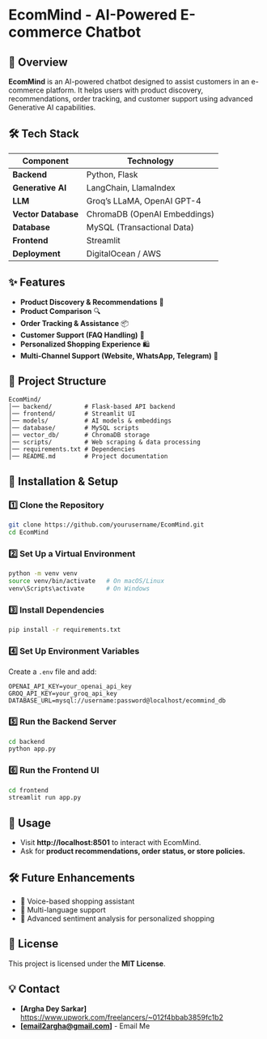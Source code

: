 # **EcomMind - AI-Powered E-commerce Chatbot**

## 🚀 Overview
**EcomMind** is an AI-powered chatbot designed to assist customers in an e-commerce platform. It helps users with product discovery, recommendations, order tracking, and customer support using advanced Generative AI capabilities.

## 🛠️ Tech Stack
| Component            | Technology |
|----------------------|------------|
| **Backend**         | Python, Flask |
| **Generative AI**   | LangChain, LlamaIndex |
| **LLM**             | Groq’s LLaMA, OpenAI GPT-4 |
| **Vector Database** | ChromaDB (OpenAI Embeddings) |
| **Database**        | MySQL (Transactional Data) |
| **Frontend**        | Streamlit |
| **Deployment**      | DigitalOcean / AWS |

## ✨ Features
- **Product Discovery & Recommendations** 📌
- **Product Comparison** 🔍
- **Order Tracking & Assistance** 📦
- **Customer Support (FAQ Handling)** 💬
- **Personalized Shopping Experience** 🛍️
- **Multi-Channel Support (Website, WhatsApp, Telegram)** 📲

## 📂 Project Structure
```
EcomMind/
│── backend/         # Flask-based API backend
│── frontend/        # Streamlit UI
│── models/          # AI models & embeddings
│── database/        # MySQL scripts
│── vector_db/       # ChromaDB storage
│── scripts/         # Web scraping & data processing
│── requirements.txt # Dependencies
│── README.md        # Project documentation
```

## 🚀 Installation & Setup
### 1️⃣ Clone the Repository
```bash
git clone https://github.com/yourusername/EcomMind.git
cd EcomMind
```

### 2️⃣ Set Up a Virtual Environment
```bash
python -m venv venv
source venv/bin/activate   # On macOS/Linux
venv\Scripts\activate      # On Windows
```

### 3️⃣ Install Dependencies
```bash
pip install -r requirements.txt
```

### 4️⃣ Set Up Environment Variables
Create a `.env` file and add:
```
OPENAI_API_KEY=your_openai_api_key
GROQ_API_KEY=your_groq_api_key
DATABASE_URL=mysql://username:password@localhost/ecommind_db
```

### 5️⃣ Run the Backend Server
```bash
cd backend
python app.py
```

### 6️⃣ Run the Frontend UI
```bash
cd frontend
streamlit run app.py
```

## 📖 Usage
- Visit **http://localhost:8501** to interact with EcomMind.
- Ask for **product recommendations, order status, or store policies.**

## 🛠️ Future Enhancements
- 🔹 Voice-based shopping assistant
- 🔹 Multi-language support
- 🔹 Advanced sentiment analysis for personalized shopping

## 📜 License
This project is licensed under the **MIT License**.

## 💡 Contact
- **[Argha Dey Sarkar]** https://www.upwork.com/freelancers/~012f4bbab3859fc1b2
- **[email2argha@gmail.com]** - Email Me
